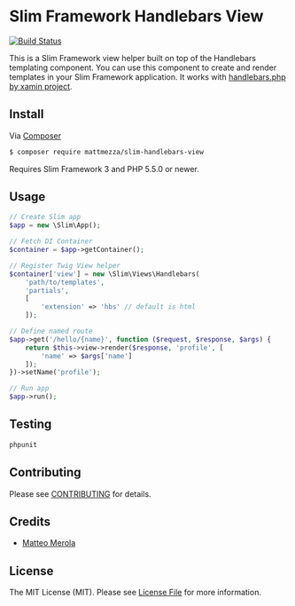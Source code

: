 # Slim Framework Handlebars View

[![Build Status](https://travis-ci.org/mattmezza/slim-handlebars-view.svg?branch=master)](https://travis-ci.org/mattmezza/slim-handlebars-view)

This is a Slim Framework view helper built on top of the Handlebars templating component. You can use this component to create and render templates in your Slim Framework application. It works with [handlebars.php by xamin project](https://github.com/XaminProject/handlebars.php).

## Install

Via [Composer](https://getcomposer.org/)

```bash
$ composer require mattmezza/slim-handlebars-view
```

Requires Slim Framework 3 and PHP 5.5.0 or newer.

## Usage

```php
// Create Slim app
$app = new \Slim\App();

// Fetch DI Container
$container = $app->getContainer();

// Register Twig View helper
$container['view'] = new \Slim\Views\Handlebars(
    'path/to/templates',
    'partials',
    [
        'extension' => 'hbs' // default is html
    ]);

// Define named route
$app->get('/hello/{name}', function ($request, $response, $args) {
    return $this->view->render($response, 'profile', [
        'name' => $args['name']
    ]);
})->setName('profile');

// Run app
$app->run();
```

## Testing

```bash
phpunit
```

## Contributing

Please see [CONTRIBUTING](CONTRIBUTING.md) for details.

## Credits

- [Matteo Merola](https://github.com/mattmezza)

## License

The MIT License (MIT). Please see [License File](license.md) for more information.